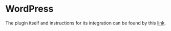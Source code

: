 # WordPress
The plugin itself and instructions for its integration can be found by this [link](https://wordpress.org/plugins/notify-events/).